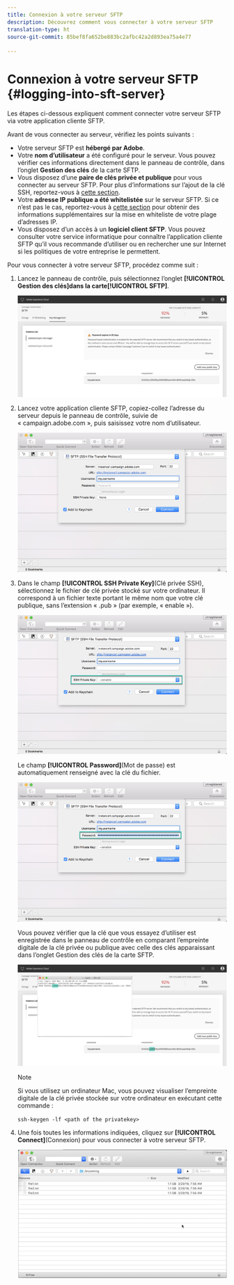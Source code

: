 ```yaml
---
title: Connexion à votre serveur SFTP
description: Découvrez comment vous connecter à votre serveur SFTP
translation-type: ht
source-git-commit: 85bef8fa652be883bc2afbc42a2d893ea75a4e77

---
```



# Connexion à votre serveur SFTP {#logging-into-sft-server}

Les étapes ci-dessous expliquent comment connecter votre serveur SFTP via votre application cliente SFTP.

Avant de vous connecter au serveur, vérifiez les points suivants :

* Votre serveur SFTP est **hébergé par Adobe**.
* Votre **nom d’utilisateur** a été configuré pour le serveur. Vous pouvez vérifier ces informations directement dans le panneau de contrôle, dans l’onglet **Gestion des clés** de la carte SFTP.
* Vous disposez d’une **paire de clés privée et publique** pour vous connecter au serveur SFTP. Pour plus d’informations sur l’ajout de la clé SSH, reportez-vous à [cette section](../../sftp/using/key-management.md).
* Votre **adresse IP publique a été whitelistée** sur le serveur SFTP. Si ce n’est pas le cas, reportez-vous à [cette section](../../sftp/using/ip-range-whitelisting.md) pour obtenir des informations supplémentaires sur la mise en whiteliste de votre plage d’adresses IP.
* Vous disposez d’un accès à un **logiciel client SFTP**. Vous pouvez consulter votre service informatique pour connaître l’application cliente SFTP qu’il vous recommande d’utiliser ou en rechercher une sur Internet si les politiques de votre entreprise le permettent.

Pour vous connecter à votre serveur SFTP, procédez comme suit :

1. Lancez le panneau de contrôle, puis sélectionnez l’onglet **[!UICONTROL Gestion des clés]**dans la carte**[!UICONTROL  SFTP]**.

   ![](assets/sftp_card.png)

1. Lancez votre application cliente SFTP, copiez-collez l’adresse du serveur depuis le panneau de contrôle, suivie de « campaign.adobe.com », puis saisissez votre nom d’utilisateur.

   ![](assets/do-not-localize/connect1.png)

1. Dans le champ **[!UICONTROL SSH Private Key]**(Clé privée SSH), sélectionnez le fichier de clé privée stocké sur votre ordinateur. Il correspond à un fichier texte portant le même nom que votre clé publique, sans l’extension « .pub » (par exemple, « enable »).

   ![](assets/do-not-localize/connect2.png)

   Le champ **[!UICONTROL Password]**(Mot de passe) est automatiquement renseigné avec la clé du fichier.

   ![](assets/do-not-localize/connect3.png)

   Vous pouvez vérifier que la clé que vous essayez d’utiliser est enregistrée dans le panneau de contrôle en comparant l’empreinte digitale de la clé privée ou publique avec celle des clés apparaissant dans l’onglet Gestion des clés de la carte SFTP.

   ![](assets/fingerprint_compare.png)

   >[!NOTE]
   >
   >Si vous utilisez un ordinateur Mac, vous pouvez visualiser l’empreinte digitale de la clé privée stockée sur votre ordinateur en exécutant cette commande :
   >
   >`ssh-keygen -lf <path of the privatekey>`

1. Une fois toutes les informations indiquées, cliquez sur **[!UICONTROL Connect]**(Connexion) pour vous connecter à votre serveur SFTP.

   ![](assets/do-not-localize/sftpconnected.png)
